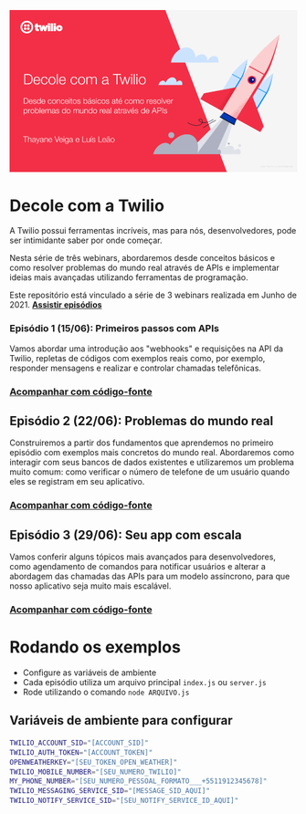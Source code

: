 ![Decole com a Twilio](decole.png)
# Decole com a Twilio

 A Twilio possui ferramentas incríveis, mas para nós, desenvolvedores, pode ser intimidante saber por onde começar.  
  
Nesta série de três webinars, abordaremos desde conceitos básicos e como resolver problemas do mundo real através de APIs e implementar ideias mais avançadas utilizando ferramentas de programação.

Este repositório está vinculado a série de 3 webinars realizada em Junho de 2021.
**[Assistir episódios](https://ahoy.twilio.com/devgen_webinar_liftoff_1_LATAM_BR-1)**
  

### Episódio 1 (15/06): Primeiros passos com APIs

Vamos abordar uma introdução aos "webhooks" e requisições na API da Twilio, repletas de códigos com exemplos reais como, por exemplo, responder mensagens e realizar e controlar chamadas telefônicas.

### [Acompanhar com código-fonte](/episodio_1)
  

## Episódio 2 (22/06): Problemas do mundo real

Construiremos a partir dos fundamentos que aprendemos no primeiro episódio com exemplos mais concretos do mundo real. Abordaremos como interagir com seus bancos de dados existentes e utilizaremos um problema muito comum: como verificar o número de telefone de um usuário quando eles se registram em seu aplicativo.

  ### [Acompanhar com código-fonte](/episodio_2)


## Episódio 3 (29/06): Seu app com escala

Vamos conferir alguns tópicos mais avançados para desenvolvedores, como agendamento de comandos para notificar usuários e alterar a abordagem das chamadas das APIs para um modelo assíncrono, para que nosso aplicativo seja muito mais escalável.

 ### [Acompanhar com código-fonte](/episodio_3)

  
  
 # Rodando os exemplos
* Configure as variáveis de ambiente
* Cada episódio utiliza um arquivo principal `index.js` ou `server.js`
* Rode utilizando o comando `node ARQUIVO.js`

## Variáveis de ambiente para configurar
```bash
TWILIO_ACCOUNT_SID="[ACCOUNT_SID]"
TWILIO_AUTH_TOKEN="[ACCOUNT_TOKEN]"
OPENWEATHERKEY="[SEU_TOKEN_OPEN_WEATHER]"
TWILIO_MOBILE_NUMBER="[SEU_NUMERO_TWILIO]"
MY_PHONE_NUMBER="[SEU_NUMERO_PESSOAL_FORMATO___+5511912345678]"
TWILIO_MESSAGING_SERVICE_SID="[MESSAGE_SID_AQUI]"
TWILIO_NOTIFY_SERVICE_SID="[SEU_NOTIFY_SERVICE_ID_AQUI]"
```

